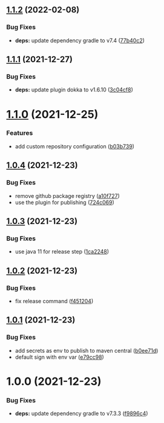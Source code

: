## [1.1.2](https://github.com/nicolasfara/publish-to-maven-central/compare/1.1.1...1.1.2) (2022-02-08)


### Bug Fixes

* **deps:** update dependency gradle to v7.4 ([77b40c2](https://github.com/nicolasfara/publish-to-maven-central/commit/77b40c241fb5e87898269dadf0555e6950b638f5))

## [1.1.1](https://github.com/nicolasfara/publish-to-maven-central/compare/1.1.0...1.1.1) (2021-12-27)


### Bug Fixes

* **deps:** update plugin dokka to v1.6.10 ([3c04cf8](https://github.com/nicolasfara/publish-to-maven-central/commit/3c04cf836fc383875e76b0e6c9c736b0ca3c24f6))

# [1.1.0](https://github.com/nicolasfara/publish-to-maven-central/compare/1.0.4...1.1.0) (2021-12-25)


### Features

* add custom repository configuration ([b03b739](https://github.com/nicolasfara/publish-to-maven-central/commit/b03b73961af04766f6ce4256154c5d4ae9ad2e1c))

## [1.0.4](https://github.com/nicolasfara/publish-to-maven-central/compare/1.0.3...1.0.4) (2021-12-23)


### Bug Fixes

* remove github package registry ([a10f727](https://github.com/nicolasfara/publish-to-maven-central/commit/a10f72755ae67eb57fb784c6165a13d1f99b6246))
* use the plugin for publishing ([724c069](https://github.com/nicolasfara/publish-to-maven-central/commit/724c069d6f8e380ece688fab6e73a6d94aca9b47))

## [1.0.3](https://github.com/nicolasfara/publish-to-maven-central/compare/1.0.2...1.0.3) (2021-12-23)


### Bug Fixes

* use java 11 for release step ([1ca2248](https://github.com/nicolasfara/publish-to-maven-central/commit/1ca2248a2929ef1b47a19060a95b6cc7c9442d4f))

## [1.0.2](https://github.com/nicolasfara/publish-to-maven-central/compare/1.0.1...1.0.2) (2021-12-23)


### Bug Fixes

* fix release command ([f451204](https://github.com/nicolasfara/publish-to-maven-central/commit/f451204cc87c142ac34f09cf838e356e54b0e840))

## [1.0.1](https://github.com/nicolasfara/publish-to-maven-central/compare/1.0.0...1.0.1) (2021-12-23)


### Bug Fixes

* add secrets as env to publish to maven central ([b0ee71d](https://github.com/nicolasfara/publish-to-maven-central/commit/b0ee71db0ed470d83a25341c1d24d56e6025406a))
* default sign with env var ([e79cc98](https://github.com/nicolasfara/publish-to-maven-central/commit/e79cc986bea7c082cc962816882c1beb81df020b))

# 1.0.0 (2021-12-23)


### Bug Fixes

* **deps:** update dependency gradle to v7.3.3 ([f9896c4](https://github.com/nicolasfara/publish-to-maven-central/commit/f9896c4f09eb588c646fc220a8c7ee4f4a2960cd))
